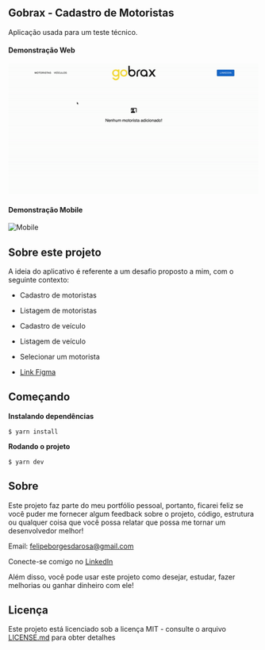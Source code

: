## Gobrax - Cadastro de Motoristas

Aplicação usada para um teste técnico.

#### Demonstração Web

![Desktop](https://github.com/FelipePbi/teste-gobrax/blob/main/demo/demo.gif)

#### Demonstração Mobile

![Mobile](https://github.com/FelipePbi/teste-gobrax/blob/main/demo/demo-mobile.gif)


## Sobre este projeto

A ideia do aplicativo é referente a um desafio proposto a mim, com o seguinte contexto:
- Cadastro de motoristas

- Listagem de motoristas

- Cadastro de veículo

- Listagem de veículo

- Selecionar um motorista

- [Link Figma](https://www.figma.com/design/yhXyRd4MqrFBY6LZjyb09x/frontend-challenge?node-id=0-1&t=p6zcFwBdEksdrilF-0)

## Começando

**Instalando dependências**

```
$ yarn install
```

**Rodando o projeto**

```
$ yarn dev
```

## Sobre

Este projeto faz parte do meu portfólio pessoal, portanto, ficarei feliz se você puder me fornecer algum feedback sobre o projeto, código, estrutura ou qualquer coisa que você possa relatar que possa me tornar um desenvolvedor melhor!

Email: felipeborgesdarosa@gmail.com

Conecte-se comigo no [LinkedIn](https://www.linkedin.com/in/felipe-borges-pbi/)

Além disso, você pode usar este projeto como desejar, estudar, fazer melhorias ou ganhar dinheiro com ele!

## Licença

Este projeto está licenciado sob a licença MIT - consulte o arquivo [LICENSE.md](https://github.com/steniowagner/bon-appetit-app/blob/master/LICENSE) para obter detalhes
